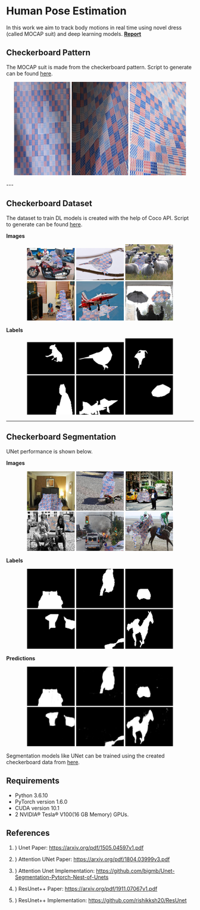 # **Human Pose Estimation**

In this work we aim to track body motions in real time using novel dress (called MOCAP suit) and deep learning models. **[Report](./Report.pdf)**

## Checkerboard Pattern

The MOCAP suit is made from the checkerboard pattern. Script to generate can be found [here](./Checkerboard-pattern/arucopp.py).

<p align="center" height = "50%">
    <img width="30%" height = "250px" src="./samples/patterns/sample_pattern1.png">     
    <img width="30%" height = "250px" src="./samples/patterns/sample_pattern2.png">
    <img width="30%" height = "250px" src="./samples/patterns/sample_pattern3.png">
</p>
---

## Checkerboard Dataset

The dataset to train DL models is created with the help of Coco API. Script to generate can be found [here](./Checkerboard-Dataset/).

**Images**

<p align="center" height = "50%">
    <img width="128px" height = "auto" src="./samples/dataset/sample_img1.jpg">     
    <img width="128px" height = "auto" src="./samples/dataset/sample_img2.jpg">
    <img width="128px" height = "auto" src="./samples/dataset/sample_img3.jpg">
    <img width="128px" height = "auto" src="./samples/dataset/sample_img4.png">     
    <img width="128px" height = "auto" src="./samples/dataset/sample_img5.png">
    <img width="128px" height = "auto" src="./samples/dataset/sample_img6.png">
</p>



**Labels**

<p align="center" height = "50%">
    <img width="128px" height = "auto" src="./samples/dataset/sample_lbl1.jpg">     
    <img width="128px" height = "auto" src="./samples/dataset/sample_lbl2.jpg">
    <img width="128x" height = "auto" src="./samples/dataset/sample_lbl3.jpg">
    <img width="128px" height = "auto" src="./samples/dataset/sample_lbl4.png">     
    <img width="128px" height = "auto" src="./samples/dataset/sample_lbl5.png">
    <img width="128px" height = "auto" src="./samples/dataset/sample_lbl6.png">
</p>


---
## Checkerboard Segmentation

UNet performance is shown below.

**Images**

<p align="center" height = "50%">
    <img width = "128px" src="./samples/Predictions/Prediction_1_img.png">
    <img width = "128px" src="./samples/Predictions/Prediction_2_img.png">
    <img width = "128px" src="./samples/Predictions/Prediction_3_img.png">
    <img width = "128px" src="./samples/Predictions/Prediction_4_img.png">
    <img width = "128px" src="./samples/Predictions/Prediction_5_img.png">
    <img width = "128px" src="./samples/Predictions/Prediction_6_img.png">

</p>

**Labels**

<p align="center" height = "50%">
    <img width = "128px" src="./samples/Predictions/Prediction_1_lbl.png">
    <img width = "128px" src="./samples/Predictions/Prediction_2_lbl.png">
    <img width = "128px" src="./samples/Predictions/Prediction_3_lbl.png">
    <img width = "128px" src="./samples/Predictions/Prediction_4_lbl.png">
    <img width = "128px" src="./samples/Predictions/Prediction_5_lbl.png">
    <img width = "128px" src="./samples/Predictions/Prediction_6_lbl.png">

</p>

**Predictions**

<p align="center" height = "50%">
    <img width = "128px" src="./samples/Predictions/Prediction_1_pred.png">
    <img width = "128px" src="./samples/Predictions/Prediction_2_pred.png">
    <img width = "128px" src="./samples/Predictions/Prediction_3_pred.png">
    <img width = "128px" src="./samples/Predictions/Prediction_4_pred.png">
    <img width = "128px" src="./samples/Predictions/Prediction_5_pred.png">
    <img width = "128px" src="./samples/Predictions/Prediction_6_pred.png">

Segmentation models like UNet can be trained using the created checkerboard data from [here](./Checkerboard-segmentation).

## Requirements

- Python 3.6.10
- PyTorch version 1.6.0
- CUDA version 10.1
- 2 NVIDIA® Tesla® V100(16 GB Memory) GPUs.

## References

1. ) Unet Paper: https://arxiv.org/pdf/1505.04597v1.pdf

2. ) Attention UNet Paper: https://arxiv.org/pdf/1804.03999v3.pdf

3. ) Attention Unet Implementation: https://github.com/bigmb/Unet-Segmentation-Pytorch-Nest-of-Unets

4. ) ResUnet++ Paper: https://arxiv.org/pdf/1911.07067v1.pdf

5. ) ResUnet++ Implementation: https://github.com/rishikksh20/ResUnet